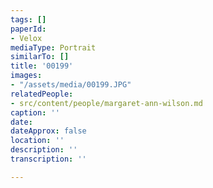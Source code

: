 ```yaml
---
tags: []
paperId:
- Velox
mediaType: Portrait
similarTo: []
title: '00199'
images:
- "/assets/media/00199.JPG"
relatedPeople:
- src/content/people/margaret-ann-wilson.md
caption: ''
date: 
dateApprox: false
location: ''
description: ''
transcription: ''

---
```

